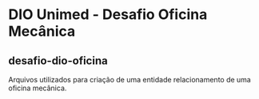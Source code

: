 # DIO Unimed - Desafio Oficina Mecânica
## desafio-dio-oficina

Arquivos utilizados para criação de uma entidade relacionamento de uma oficina mecânica. 
